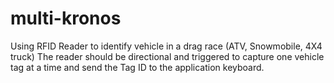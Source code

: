 # multi-kronos
Using RFID Reader to identify vehicle in a drag race (ATV, Snowmobile, 4X4 truck)
The reader should be directional and triggered to capture one vehicle tag at a time and send the Tag ID to the application keyboard.
